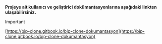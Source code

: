 **Projeye ait kullanıcı ve geliştirici dokümantasyonlarına aşağıdaki linkten ulaşabilirsiniz.**

> [!IMPORTANT]
> 
> [https://bip-clone.gitbook.io/bip-clone-dokumantasyon](https://bip-clone.gitbook.io/bip-clone-dokumantasyon)
